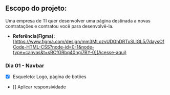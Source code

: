 ## Escopo do projeto:
Uma empresa de TI quer desenvolver uma página destinada a novas contratações e contratou você para desenvolvê-la.

- **Referência(Figma):** [https://www.figma.com/design/mm3MLozvUDGhDRTxSLlGL5/7daysOfCode-HTML-CSS?node-id=0-1&node-type=canvas&t=sBCfGRbq40ngj7BY-0](Acesse-aqui)

### Dia 01 - Navbar
- [x] Esqueleto: Logo, página de botões 
- [] Aplicar responsividade